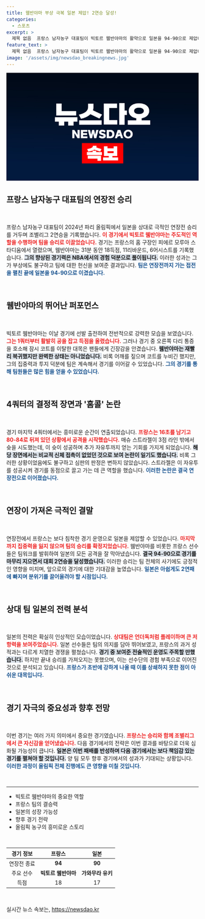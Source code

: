 ```yaml
---
title: 웸반야마 부상 극복 일본 제압! 2연승 달성!
categories:
  - 스포츠
excerpt: >
  제목 없음  프랑스 남자농구 대표팀이 빅토르 웸반야마의 활약으로 일본을 94-90으로 제압하며 파리 올림픽 조별리그 2연승을 달렸다. 하지만 4쿼터 종료 직전 홈콜 논란이 일어났고, 웸반야마는 부상에도 불구하고 팀의 승리에 기여했다.
feature_text: >
  제목 없음  프랑스 남자농구 대표팀이 빅토르 웸반야마의 활약으로 일본을 94-90으로 제압하며 파리 올림픽 조별리그 2연승을 달렸다. 하지만 4쿼터 종료 직전 홈콜 논란이 일어났고, 웸반야마는 부상에도 불구하고 팀의 승리에 기여했다.
image: '/assets/img/newsdao_breakingnews.jpg'
---
```


<p><img src="/assets/img/newsdao_breakingnews.jpg" alt="pcversion 속보" /></p>

<h2 data-ke-size="size26">프랑스 남자농구 대표팀의 연장전 승리</h2>

<p data-ke-size="size16">&nbsp;</p>

<p>프랑스 남자농구 대표팀이 2024년 파리 올림픽에서 일본을 상대로 극적인 연장전 승리를 거두며 조별리그 2연승을 기록했습니다. <b><span style="color: #ee2323;">이 경기에서 빅토르 웸반야마는 주도적인 역할을 수행하며 팀을 승리로 이끌었습니다.</span></b> 경기는 프랑스의 홈 구장인 피에르 모루아 스타디움에서 열렸으며, 웸반야마는 31분 동안 18득점, 11리바운드, 6어시스트를 기록했습니다. <b><span style="background-color: #21538527;">그의 향상된 경기력은 NBA에서의 경험 덕분으로 풀이됩니다.</span></b> 이러한 성과는 그가 부상에도 불구하고 팀에 대한 헌신을 보여준 결과입니다. <b><span style="color: #1a5490;">팀은 연장전까지 가는 접전을 펼친 끝에 일본을 94-90으로 이겼습니다.</span></b></p>

<p data-ke-size="size16">&nbsp;</p>

<h2 data-ke-size="size26">웸반야마의 뛰어난 퍼포먼스</h2>

<p data-ke-size="size16">&nbsp;</p>

<p>빅토르 웸반야마는 이날 경기에 선발 출전하여 전반적으로 강력한 모습을 보였습니다. <b><span style="color: #ee2323;">그는 1쿼터부터 활발히 공을 잡고 득점을 올렸습니다.</span></b> 그러나 경기 중 오른쪽 다리 통증을 호소해 잠시 코트를 이탈한 대목은 팬들에게 긴장감을 안겼습니다. <b><span style="background-color: #21538527;">웸반야마는 재빨리 복귀했지만 완벽한 상태는 아니었습니다.</span></b> 비록 어깨를 짚으며 코트를 누비긴 했지만, 그의 집중력과 투지 덕분에 팀은 계속해서 경기를 이어갈 수 있었습니다. <b><span style="color: #1a5490;">그의 경기를 통해 팀원들은 많은 힘을 얻을 수 있었습니다.</span></b></p>

<p data-ke-size="size16">&nbsp;</p>

<h2 data-ke-size="size26">4쿼터의 결정적 장면과 '홈콜' 논란</h2>

<p data-ke-size="size16">&nbsp;</p>

<p>경기 마지막 4쿼터에서는 흥미로운 순간이 연출되었습니다. <b><span style="color: #ee2323;">프랑스는 16초를 남기고 80-84로 뒤져 있던 상황에서 공격을 시작했습니다.</span></b> 매슈 스트라젤이 3점 라인 밖에서 슛을 시도했는데, 이 슛이 성공하며 추가 자유투까지 얻는 기회를 가지게 되었습니다. <b><span style="background-color: #21538527;">해당 장면에서는 비교적 신체 접촉이 없었던 것으로 보여 논란이 일기도 했습니다.</span></b> 비록 그러한 상황이었음에도 불구하고 심판의 판정은 변하지 않았습니다. 스트라젤은 이 자유투를 성공시켜 경기를 동점으로 끌고 가는 데 큰 역할을 했습니다. <b><span style="color: #1a5490;">이러한 논란은 결국 연장전으로 이어졌습니다.</span></b></p>

<p data-ke-size="size16">&nbsp;</p>

<h2 data-ke-size="size26">연장이 가져온 극적인 결말</h2>

<p data-ke-size="size16">&nbsp;</p>

<p>연장전에서 프랑스는 보다 침착한 경기 운영으로 일본을 제압할 수 있었습니다. <b><span style="color: #ee2323;">마지막까지 집중력을 잃지 않으며 팀의 승리를 확정지었습니다.</span></b> 웸반야마를 비롯한 프랑스 선수들은 팀워크를 발휘하여 일본의 모든 공격을 잘 막아냈습니다. <b><span style="background-color: #21538527;">결국 94-90으로 경기를 마무리 지으면서 대회 2연승을 달성했습니다.</span></b> 이러한 승리는 팀 전체의 사기에도 긍정적인 영향을 미치며, 앞으로의 경기에 대한 기대감을 높였습니다. <b><span style="color: #1a5490;">일본은 아쉽게도 2연패에 빠지며 분위기를 끌어올려야 할 시점입니다.</span></b></p>

<p data-ke-size="size16">&nbsp;</p>

<h2 data-ke-size="size26">상대 팀 일본의 전력 분석</h2>

<p data-ke-size="size16">&nbsp;</p>

<p>일본의 전력은 확실히 인상적인 모습이었습니다. <b><span style="color: #ee2323;">상대팀은 언더독처럼 플레이하며 큰 저항력을 보여주었습니다.</span></b> 일본 선수들은 팀의 의지를 담아 뛰어보였고, 프랑스의 과거 성적과는 다르게 치열한 경쟁을 펼쳤습니다. <b><span style="background-color: #21538527;">경기 중 보여준 전술적인 운영도 주목할 만했습니다.</span></b> 하지만 끝내 승리를 가져오지는 못했으며, 이는 선수단의 경험 부족으로 이어진 것으로 분석되고 있습니다. <b><span style="color: #1a5490;">프랑스가 초반에 강하게 나올 때 이를 상쇄하지 못한 점이 아쉬운 대목입니다.</span></b></p>

<p data-ke-size="size16">&nbsp;</p>

<h2 data-ke-size="size26">경기 자극의 중요성과 향후 전망</h2>

<p data-ke-size="size16">&nbsp;</p>

<p>이번 경기는 여러 가지 의미에서 중요한 경기였습니다. <b><span style="color: #ee2323;">프랑스는 승리와 함께 조별리그에서 큰 자신감을 얻어냈습니다.</span></b> 다음 경기에서의 전략은 이번 결과를 바탕으로 더욱 심화될 가능성이 큽니다. <b><span style="background-color: #21538527;">일본은 이번 패배를 반성하며 다음 경기에서는 보다 책임감 있는 경기를 펼쳐야 할 것입니다.</span></b> 양 팀 모두 향후 경기에서의 성과가 기대되는 상황입니다. <b><span style="color: #1a5490;">이러한 과정이 올림픽 전체 진행에도 큰 영향을 미칠 것입니다.</span></b></p>

<p data-ke-size="size16">&nbsp;</p>

<hr>

<ul>
  <li>빅토르 웸반야마의 중요한 역할</li>
  <li>프랑스 팀의 결승력</li>
  <li>일본의 성장 가능성</li>
  <li>향후 경기 전략</li>
  <li>올림픽 농구의 흥미로운 스토리</li>
</ul>

<p data-ke-size="size16">&nbsp;</p>

<table style="width: 100%;">
    <thead>
        <tr>
            <th style="text-align: center;">경기 정보</th>
            <th style="text-align: center;">프랑스</th>
            <th style="text-align: center;">일본</th>
        </tr>
    </thead>
    <tbody>
        <tr>
            <td style="text-align: center;">연장전 종료</td>
            <td style="text-align: center;"><b>94</b></td>
            <td style="text-align: center;"><b>90</b></td>
        </tr>
        <tr>
            <td style="text-align: center;">주요 선수</td>
            <td style="text-align: center;"><b>빅토르 웸반야마</b></td>
            <td style="text-align: center;"><b>가와무라 유키</b></td>
        </tr>
        <tr>
            <td style="text-align: center;">득점</td>
            <td style="text-align: center;">18</td>
            <td style="text-align: center;">17</td>
        </tr>
    </tbody>
</table>

<p data-ke-size="size16">&nbsp;</p>
실시간 뉴스 속보는, <a href="https://newsdao.kr" rel="dofollow">https://newsdao.kr</a>


